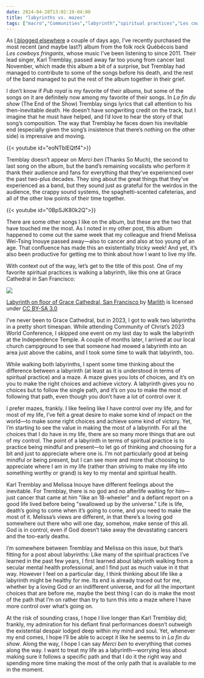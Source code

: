 ```yaml
---
date: 2024-04-28T13:02:19-04:00
title: "labyrinths vs. mazes"
tags: ["macro","Communities","labyrinth","spiritual practices","Les cowboys fringants","Karl Tremblay","Community of Christ","Independence Temple","mindfulness","Melissa Wei-Tsing Inouye"]
---
```

As [I blogged elsewhere](https://spencergreenhalgh.com/myself/merci-karl-merci-melissa/) a couple of days ago, I’ve recently purchased the most recent (and maybe last?) album from the folk rock Québécois band *Les cowboys fringants*, whose music I’ve been listening to since 2011. Their lead singer, Karl Tremblay, passed away far too young from cancer last November, which made this album a bit of a surprise, but Tremblay had managed to contribute to some of the songs before his death, and the rest of the band managed to put the rest of the album together in their grief.

I don’t know if *Pub royal* is my favorite of their albums, but some of the songs on it are definitely now among my favorite of their songs. In *La fin du show* (The End of the Show) Tremblay sings lyrics that call attention to his then-inevitable death. He doesn’t have songwriting credit on the track, but I imagine that he must have helped, and I’d love to hear the story of that song’s composition. The way that Tremblay he faces down his inevitable end (especially given the song’s insistence that there’s nothing on the other side) is impressive and moving. 

{{< youtube id="eoNTblEQtf4">}}

Tremblay doesn’t appear on *Merci ben* (Thanks So Much), the second to last song on the album, but the band’s remaining vocalists who perform it thank their audience and fans for everything that they’ve experienced over the past two-plus decades. They sing about the great things that they’ve experienced as a band, but they sound just as grateful for the weirdos in the audience, the crappy sound systems, the spaghetti-scented cafeterias, and all of the other low points of their time together.

{{< youtube id="0BpSJK80k2Q">}}

There are some other songs I like on the album, but these are the two that have touched me the most. As I noted in my other post, this album happened to come out the same week that my colleague and friend Melissa Wei-Tsing Inouye passed away—also to cancer and also at too young of an age. That confluence has made this an existentially tricky week! And yet, it’s also been productive for getting me to think about how I want to live my life.

With context out of the way, let’s get to the title of this post. One of my favorite spiritual practices is walking a labyrinth, like this one at Grace Cathedral in San Francisco:

![](https://upload.wikimedia.org/wikipedia/commons/f/f5/Labyrinth.JPG)

[Labyrinth on floor of Grace Cathedral, San Francisco ](https://commons.wikimedia.org/wiki/File:Labyrinth.JPG) by [Marlith](https://commons.wikimedia.org/wiki/User:Marlith) is licensed under [CC BY-SA 3.0](https://creativecommons.org/licenses/by-sa/3.0/deed.en)

I’ve never been to Grace Cathedral, but in 2023, I got to walk two labyrinths in a pretty short timespan. While attending Community of Christ’s 2023 World Conference, I skipped one event on my last day to walk the labyrinth at the Independence Temple. A couple of months later, I arrived at our local church campground to see that someone had mowed a labyrinth into an area just above the cabins, and I took some time to walk that labyrinth, too. 

While walking both labyrinths, I spent some time thinking about the difference between a labyrinth (at least as it is understood in terms of spiritual practice) and a maze. A maze gives you lots of choices, and it’s on you to make the right choices and achieve victory. A labyrinth gives you no choices but to follow the single path, and it’s on you to make the most of following that path, even though you don’t have a lot of control over it.

I prefer mazes, frankly. I like feeling like I have control over my life, and for most of my life, I’ve felt a great desire to make some kind of impact on the world—to make some right choices and achieve some kind of victory. Yet, I’m starting to see the value in making the most of a labyrinth. For all the choices that I do have in my life, there are so many more things that are out of my control. The point of a labyrinth in terms of spiritual practice is to practice being mindful and present—to let go of thinking and choosing for a bit and just to appreciate where one is. I’m not particularly good at being mindful or being present, but I can see more and more that choosing to appreciate where I am in my life (rather than striving to make my life into something worthy or grand) is key to my mental and spiritual health. 

Karl Tremblay and Melissa Inouye have different feelings about the inevitable. For Tremblay, there is no god and no afterlife waiting for him—just cancer that came at him "like an 18-wheeler" and a defiant report on a good life lived before being "swallowed up by the universe." Life is life, death’s going to come when it’s going to come, and you need to make the most of it. Melissa’s views are different, in that there’s a loving god somewhere out there who will one day, somehow, make sense of this all. God is in control, even if God doesn’t take away the devastating cancers and the too-early deaths. 

I’m somewhere between Tremblay and Melissa on this issue, but that’s fitting for a post about labyrinths: Like many of the spiritual practices I’ve learned in the past few years, I first learned about labyrinth walking from a secular mental health professional, and I find just as much value in it that way. However I feel on a particular day, I think thinking about life like a labyrinth might be healthy for me. Its end is already traced out for me, whether by a loving God or an indifferent universe, and for all the important choices that are before me, maybe the best thing I can do is make the most of the path that I’m on rather than try to turn this into a maze where I have more control over what’s going on. 

At the risk of sounding crass, I hope I live longer than Karl Tremblay did; frankly, my admiration for his defiant final performances doesn’t outweigh the existential despair lodged deep within my mind and soul. Yet, whenever my end comes, I hope I’ll be able to accept it like he seems to in *La fin du show*. Along the way, I hope I can say *Merci ben* to everything that comes along the way. I want to treat my life as a labyrinth—worrying less about making sure it follows a specific path and that I do it the right way and spending more time making the most of the only path that is available to me in the moment.